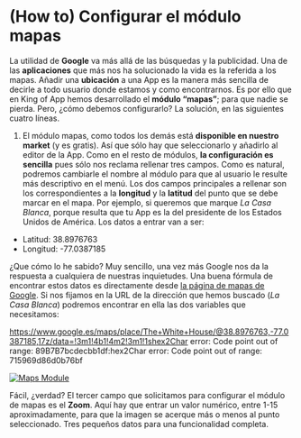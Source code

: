 (How to) Configurar el módulo mapas
===================================

La utilidad de **Google** va más allá de las búsquedas y la publicidad. Una de las **aplicaciones** que más nos ha solucionado la vida es la referida a los mapas. Añadir una **ubicación** a una App es la manera más sencilla de decirle a todo usuario donde estamos y como encontrarnos. Es por ello que en King of App hemos desarrollado el **módulo “mapas”**; para que nadie se pierda. Pero, ¿cómo debemos configurarlo? La solución, en las siguientes cuatro líneas.

 1. El módulo mapas, como todos los demás está **disponible en nuestro market** (y es gratis). Así que sólo hay que seleccionarlo y añadirlo al editor de la App. Como en el resto de módulos, **la configuración es sencilla** pues sólo nos reclama rellenar tres campos. Como es natural, podremos cambiarle el nombre al módulo para que al usuario le resulte más descriptivo en el menú. Los dos campos principales a rellenar son los correspondientes a la **longitud** y la **latitud** del punto que se debe marcar en el mapa. Por ejemplo, si queremos que marque *La Casa Blanca*, porque resulta que tu App es la del presidente de los Estados Unidos de América. Los datos a entrar van a ser:

   -   Latitud: 38.8976763
   -   Longitud: -77.0387185

 ¿Que cómo lo he sabido? Muy sencillo, una vez más Google nos da la respuesta a cualquiera de nuestras inquietudes. Una buena fórmula de encontrar estos datos es directamente desde [la página de mapas de Google]. Si nos fijamos en la URL de la dirección que hemos buscado (*La Casa Blanca*) podremos encontrar en ella las dos variables que necesitamos:

 https://www.google.es/maps/place/The+White+House/@38.8976763,-77.0387185,17z/data=!3m1!4b1!4m2!3m1!1shex2Char error: Code point out of range: 89B7B7bcdecbb1df:hex2Char error: Code point out of range: 715969d86d0b76bf

 [![Maps Module](http://kingofapp.es/wp-content/uploads/2015/12/Maps-Module-30ř.png)](http://kingofapp.es/wp-content/uploads/2015/12/Maps-Module.png)

 Fácil, ¿verdad? El tercer campo que solicitamos para configurar el módulo de mapas es el **Zoom**. Aquí hay que entrar un valor numérico, entre 1-15 aproximadamente, para que la imagen se acerque más o menos al punto seleccionado. Tres pequeños datos para una funcionalidad completa.

[la página de mapas de Google]: http://maps.google.com/
